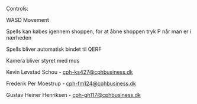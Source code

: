 Controls:

WASD Movement

Spells kan købes igennem shoppen, for at åbne shoppen tryk P når man er i nærheden

Spells bliver automatisk bindet til QERF

Kamera bliver styret med mus



Kevin Løvstad Schou - cph-ks427@cphbusiness.dk

Frederik Per Moestrup - cph-fm124@cphbusiness.dk

Gustav Heiner Henriksen - cph-gh117@cphbusiness.dk
